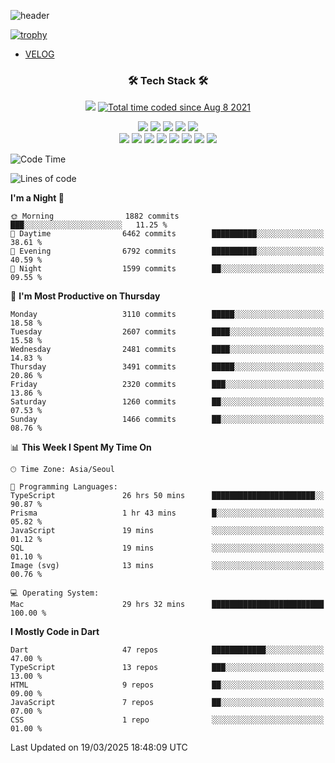 <!--
**Ohgyuchan/Ohgyuchan** is a ✨ _special_ ✨ repository because its `README.md` (this file) appears on your GitHub profile.

Here are some ideas to get you started:

- 🔭 I’m currently working on ...
- 🌱 I’m currently learning ...
- 👯 I’m looking to collaborate on ...
- 🤔 I’m looking for help with ...
- 💬 Ask me about ...
- 📫 How to reach me: ...
- 😄 Pronouns: ...
- ⚡ Fun fact: ...
-->
![header](https://capsule-render.vercel.app/api?type=soft&color=auto&height=150&section=header&text=Ohgyuchan&fontSize=80&animation=twinkling)

[![trophy](https://github-profile-trophy.vercel.app/?username=Ohgyuchan&column=-1)](https://github.com/ryo-ma/github-profile-trophy)

<!-- ### Hi there 👋 -->
  * [VELOG](https://velog.io/@terman)



<h3 align="center"><b>🛠 Tech Stack 🛠</b></h3>

<p align="center">
<a href="https://hits.seeyoufarm.com"><img src="https://hits.seeyoufarm.com/api/count/incr/badge.svg?url=https%3A%2F%2Fgithub.com%2FOhgyuchan&count_bg=%2379C83D&title_bg=%23555555&icon=&icon_color=%23E7E7E7&title=visitors+%F0%9F%99%8C&edge_flat=false"/></a> <a href="https://wakatime.com/@9d35e6a9-2400-4e9b-b741-9597e6de1373"><img src="https://wakatime.com/badge/user/9d35e6a9-2400-4e9b-b741-9597e6de1373.svg" alt="Total time coded since Aug 8 2021" /></a></p>


<p align="center">
<img src="https://img.shields.io/badge/HTML5-E34F26?style=flat-square&logo=HTML5&logoColor=white"/></a>
<img src="https://img.shields.io/badge/CSS3-1572B6?style=flat-square&logo=CSS3&logoColor=white"/></a>
<img src="https://img.shields.io/badge/JavaScript-F7DF1E?style=flat-square&logo=JavaScript&logoColor=white"/></a>
<img src="https://img.shields.io/badge/Flutter-02569B?style=flat-square&logo=Flutter&logoColor=white"></a> 
<img src="https://img.shields.io/badge/Dart-0175C2?style=flat-square&logo=Dart&logoColor=white"></a><br>
<img src="https://img.shields.io/badge/TypeScript-0175C2?style=flat-square&logo=TypeScript&logoColor=white"></a>
<img src="https://img.shields.io/badge/MongoDB-47A248?style=flat-square&logo=MongoDB&logoColor=white"/></a>
<img src="https://img.shields.io/badge/MySQL-4479A1?style=flat-square&logo=MySQL&logoColor=white"/></a> 
<img src="https://img.shields.io/badge/python-0175C2?style=flat-square&logo=python&logoColor=white"></a> 
<img src="https://img.shields.io/badge/Supabase-000000?style=flat-square&logo=Supabase&logoColor=green"></a>
<img src="https://img.shields.io/badge/Next.js-000000?style=flat-square&logo=Next.js&logoColor=white"></a>
<img src="https://img.shields.io/badge/React-61DAFB?style=flat-square&logo=React&logoColor=black"></a>
<img src="https://img.shields.io/badge/Postgresql-0175C2?style=flat-square&logo=Postgresql&logoColor=white"></a> 
</p></b>

<!-- <h3 align="center"><b>⚡️ Stats ⚡️</b></h3> -->

<!-- ![Terman's GitHub stats](https://github-readme-stats.vercel.app/api?username=Ohgyuchan&count_private=true&show_icons=true&theme=buefy) -->
  
<!--START_SECTION:waka-->
![Code Time](http://img.shields.io/badge/Code%20Time-2%2C847%20hrs%2022%20mins-blue)

![Lines of code](https://img.shields.io/badge/From%20Hello%20World%20I%27ve%20Written-39.7%20million%20lines%20of%20code-blue)

**I'm a Night 🦉** 

```text
🌞 Morning                1882 commits        ███░░░░░░░░░░░░░░░░░░░░░░   11.25 % 
🌆 Daytime                6462 commits        ██████████░░░░░░░░░░░░░░░   38.61 % 
🌃 Evening                6792 commits        ██████████░░░░░░░░░░░░░░░   40.59 % 
🌙 Night                  1599 commits        ██░░░░░░░░░░░░░░░░░░░░░░░   09.55 % 
```
📅 **I'm Most Productive on Thursday** 

```text
Monday                   3110 commits        █████░░░░░░░░░░░░░░░░░░░░   18.58 % 
Tuesday                  2607 commits        ████░░░░░░░░░░░░░░░░░░░░░   15.58 % 
Wednesday                2481 commits        ████░░░░░░░░░░░░░░░░░░░░░   14.83 % 
Thursday                 3491 commits        █████░░░░░░░░░░░░░░░░░░░░   20.86 % 
Friday                   2320 commits        ███░░░░░░░░░░░░░░░░░░░░░░   13.86 % 
Saturday                 1260 commits        ██░░░░░░░░░░░░░░░░░░░░░░░   07.53 % 
Sunday                   1466 commits        ██░░░░░░░░░░░░░░░░░░░░░░░   08.76 % 
```


📊 **This Week I Spent My Time On** 

```text
🕑︎ Time Zone: Asia/Seoul

💬 Programming Languages: 
TypeScript               26 hrs 50 mins      ███████████████████████░░   90.87 % 
Prisma                   1 hr 43 mins        █░░░░░░░░░░░░░░░░░░░░░░░░   05.82 % 
JavaScript               19 mins             ░░░░░░░░░░░░░░░░░░░░░░░░░   01.12 % 
SQL                      19 mins             ░░░░░░░░░░░░░░░░░░░░░░░░░   01.10 % 
Image (svg)              13 mins             ░░░░░░░░░░░░░░░░░░░░░░░░░   00.76 % 

💻 Operating System: 
Mac                      29 hrs 32 mins      █████████████████████████   100.00 % 
```

**I Mostly Code in Dart** 

```text
Dart                     47 repos            ████████████░░░░░░░░░░░░░   47.00 % 
TypeScript               13 repos            ███░░░░░░░░░░░░░░░░░░░░░░   13.00 % 
HTML                     9 repos             ██░░░░░░░░░░░░░░░░░░░░░░░   09.00 % 
JavaScript               7 repos             ██░░░░░░░░░░░░░░░░░░░░░░░   07.00 % 
CSS                      1 repo              ░░░░░░░░░░░░░░░░░░░░░░░░░   01.00 % 
```




 Last Updated on 19/03/2025 18:48:09 UTC
<!--END_SECTION:waka-->
